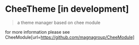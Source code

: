 # CheeTheme [in development]

> a theme manager based on chee module

for more information please see CheeModule[url=https://github.com/magnagroup/CheeModule]
